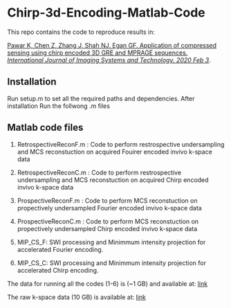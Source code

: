 # Chirp-3d-Encoding-Matlab-Code

This repo contains the code to reproduce results in:

[Pawar K, Chen Z, Zhang J, Shah NJ, Egan GF. Application of compressed sensing using chirp encoded 3D GRE and MPRAGE sequences. *International Journal of Imaging Systems and Technology. 2020 Feb 3*](https://doi.org/10.1002/ima.22401).

## Installation
Run setup.m to set all the required paths and dependencies. After installation Run the follwong .m files 

## Matlab code files
1. RetrospectiveReconF.m : Code to perform restrospective undersampling and MCS reconstuction on acquired Fouirer encoded invivo k-space data
2. RetrospectiveReconC.m : Code to perform restrospective undersampling and MCS reconstuction on acquired Chirp encoded invivo k-space data
3. ProspectiveReconF.m : Code to perform MCS reconstuction on propectively undersampled Fourier encoded invivo k-space data
4. ProspectiveReconC.m : Code to perform MCS reconstuction on propectively undersampled Chirp encoded invivo k-space data

5. MIP_CS_F: SWI processing and Minimmum intensity projection for accelerated Fourier encoding.
6. MIP_CS_C: SWI processing and Minimmum intensity projection for accelerated Chirp encoding.

The data for running all the codes (1-6) is (~1 GB) and available at: [link](https://bridges.monash.edu/ndownloader/files/24163349)

The raw k-space data (10 GB) is available at: [link](https://monash.figshare.com/articles/Chirp-Encoding-3D-K-Space-Data/7640453)


